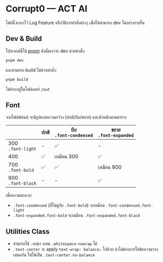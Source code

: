 # Corrupt0 — ACT AI

ไฟล์นี้จะเอาไว้ Log Feature หรือวิธีการทำสิ่งต่างๆ เพื่อให้สามารถ dev ได้อย่างราบรื่น

## Dev & Build

โปรเจกต์นี้ใช้ [pnpm](https://pnpm.io/) ดังนั้นเราจะ dev ด้วยคำสั่ง:

```bash
pnpm dev
```

และสามารถ build ได้ด้วยคำสั่ง:

```bash
pnpm build
```

ไฟล์จะอยู่ในโฟล์เดอร์ `/out`

## Font

จากไฟล์ฟอนต์ จะมีรูปแบบความกว้าง (ปกติ/บีบ/ขยาย) และน้ำหนักตามตาราง

|                      | ปกติ | บีบ<br>`.font-condensed` | ขยาย<br>`.font-expanded` |
| -------------------- | ---- | ------------------------ | ------------------------ |
| 300<br>`.font-light` | -    | ✅                       | -                        |
| 400                  | ✅   | เหมือน 300               | ✅                       |
| 700<br>`.font-bold`  | ✅   | ✅                       | เหมือน 900               |
| 900<br>`.font-black` | -    | -                        | ✅                       |

เพื่อความสะดวก:

- `.font-condensed` (ที่ไม่คู่กับ `.font-bold`) จะเหมือน `.font-condensed.font-light`
- `.font-expanded.font-bold` จะเหมือน `.font-expanded.font-black`

## Utilities Class

- สามารถใช้ `.nobr` แทน `.whitespace-nowrap` ได้
- `.text-center` จะ apply `text-wrap: balance;` ไปด้วย ถ้าไม่ต้องการให้ข้อความวางเสมอกัน ให้ใช้เป็น `.text-center.no-balance`
